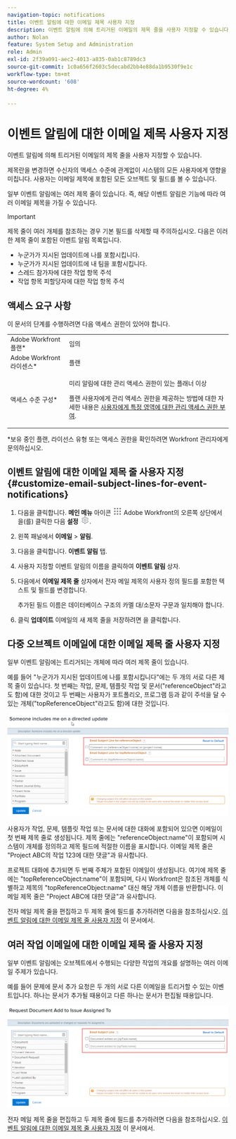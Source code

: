 ```yaml
---
navigation-topic: notifications
title: 이벤트 알림에 대한 이메일 제목 사용자 지정
description: 이벤트 알림에 의해 트리거된 이메일의 제목 줄을 사용자 지정할 수 있습니다.
author: Nolan
feature: System Setup and Administration
role: Admin
exl-id: 2f39a091-aec2-4013-a835-0ab1c8789dc3
source-git-commit: 1c0a656f2603c5decabd2bb4e88da1b9530f9e1c
workflow-type: tm+mt
source-wordcount: '608'
ht-degree: 4%

---
```


# 이벤트 알림에 대한 이메일 제목 사용자 지정

이벤트 알림에 의해 트리거된 이메일의 제목 줄을 사용자 지정할 수 있습니다.

제목란을 변경하면 수신자의 액세스 수준에 관계없이 시스템의 모든 사용자에게 영향을 미칩니다. 사용자는 이메일 제목에 포함된 모든 오브젝트 및 필드를 볼 수 있습니다.

일부 이벤트 알림에는 여러 제목 줄이 있습니다. 즉, 해당 이벤트 알림은 기능에 따라 여러 이메일 제목을 가질 수 있습니다.

>[!IMPORTANT]
>
>제목 줄이 여러 개체를 참조하는 경우 기본 필드를 삭제할 때 주의하십시오. 다음은 이러한 제목 줄이 포함된 이벤트 알림 목록입니다.
>
>* 누군가가 지시된 업데이트에 나를 포함시킵니다.
>* 누군가가 지시된 업데이트에 내 팀을 포함시킵니다.
>* 스레드 참가자에 대한 작업 항목 주석
>* 작업 항목 피할당자에 대한 작업 항목 주석
>

## 액세스 요구 사항

이 문서의 단계를 수행하려면 다음 액세스 권한이 있어야 합니다.

<table style="table-layout:auto"> 
 <col> 
 </col> 
 <col> 
 </col> 
 <tbody> 
  <tr> 
   <td role="rowheader">Adobe Workfront 플랜*</td> 
   <td>임의</td> 
  </tr> 
  <tr> 
   <td role="rowheader">Adobe Workfront 라이센스*</td> 
   <td>플랜</td> 
  </tr> 
  <tr> 
   <td role="rowheader">액세스 수준 구성*</td> 
   <td> <p>미리 알림에 대한 관리 액세스 권한이 있는 플래너 이상</p> <p>플랜 사용자에게 관리 액세스 권한을 제공하는 방법에 대한 자세한 내용은 <a href="../../../administration-and-setup/add-users/configure-and-grant-access/grant-users-admin-access-certain-areas.md" class="MCXref xref">사용자에게 특정 영역에 대한 관리 액세스 권한 부여</a>.</p> </td> 
  </tr> 
 </tbody> 
</table>

&#42;보유 중인 플랜, 라이선스 유형 또는 액세스 권한을 확인하려면 Workfront 관리자에게 문의하십시오.

## 이벤트 알림에 대한 이메일 제목 줄 사용자 지정 {#customize-email-subject-lines-for-event-notifications}

1. 다음을 클릭합니다. **메인 메뉴** 아이콘 ![](assets/main-menu-icon.png) Adobe Workfront의 오른쪽 상단에서 을(를) 클릭한 다음 **설정** ![](assets/gear-icon-settings.png).

1. 왼쪽 패널에서 **이메일** > **알림**.

1. 다음을 클릭합니다. **이벤트 알림** 탭.
1. 사용자 지정할 이벤트 알림의 이름을 클릭하여 **이벤트 알림** 상자.
1. 다음에서 **이메일 제목 줄** 상자에서 전자 메일 제목의 사용자 정의 필드를 포함한 텍스트 및 필드를 변경합니다.

   추가된 필드 이름은 데이터베이스 구조의 카멜 대/소문자 구문과 일치해야 합니다. <!--For more information about how our objects and their fields are named in the Workfront database, see the [Adobe Workfront API](../../../wf-api/workfront-api.md).-->

1. 클릭 **업데이트** 이메일의 새 제목 줄을 저장하려면 을 클릭합니다.

## 다중 오브젝트 이메일에 대한 이메일 제목 줄 사용자 지정

일부 이벤트 알림에는 트리거되는 개체에 따라 여러 제목 줄이 있습니다.

예를 들어 &quot;누군가가 지시된 업데이트에 나를 포함시킵니다&quot;에는 두 개의 서로 다른 제목 줄이 있습니다. 첫 번째는 작업, 문제, 템플릿 작업 및 문서(&quot;referenceObject&quot;라고도 함)에 대한 것이고 두 번째는 사용자가 포트폴리오, 프로그램 등과 같이 주석을 달 수 있는 개체(&quot;topReferenceObject&quot;라고도 함)에 대한 것입니다.

![](assets/Ev-not-mult-subj-lines.png)

사용자가 작업, 문제, 템플릿 작업 또는 문서에 대한 대화에 포함되어 있으면 이메일이 첫 번째 제목 줄로 생성됩니다. 제목 줄에는 &quot;referenceObject:name&quot;이 포함되며 시스템이 개체를 정의하고 제목 필드에 적절한 이름을 표시합니다. 이메일 제목 줄은 &quot;Project ABC의 작업 123에 대한 댓글&quot;과 유사합니다.

프로젝트 대화에 추가되면 두 번째 주체가 포함된 이메일이 생성됩니다. 여기에 제목 줄에는 &quot;topReferenceObject:name&quot;이 포함되며, 다시 Workfront은 참조된 개체를 식별하고 제목의 &quot;topReferenceObject:name&quot; 대신 해당 개체 이름을 반환합니다. 이메일 제목 줄은 &quot;Project ABC에 대한 댓글&quot;과 유사합니다.

전자 메일 제목 줄을 편집하고 두 제목 줄에 필드를 추가하려면 다음을 참조하십시오. [이벤트 알림에 대한 이메일 제목 줄 사용자 지정](#customize-email-subject-lines-for-event-notifications) 이 문서에서.

## 여러 작업 이메일에 대한 이메일 제목 줄 사용자 지정

일부 이벤트 알림에는 오브젝트에서 수행되는 다양한 작업의 개요를 설명하는 여러 이메일 주제가 있습니다.

예를 들어 문제에 문서 추가 요청은 두 개의 서로 다른 이메일을 트리거할 수 있는 이벤트입니다. 하나는 문서가 추가될 때용이고 다른 하나는 문서가 편집될 때용입니다.

![](assets/ev-not-mult-subj-lines-diff-actions.png)

전자 메일 제목 줄을 편집하고 두 제목 줄에 필드를 추가하려면 다음을 참조하십시오. [이벤트 알림에 대한 이메일 제목 줄 사용자 지정](#customize-email-subject-lines-for-event-notifications) 이 문서에서.
